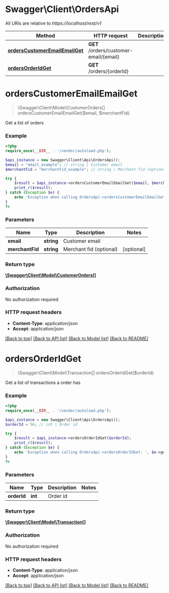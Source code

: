 # Swagger\Client\OrdersApi

All URIs are relative to *https://localhost/rest/v1*

Method | HTTP request | Description
------------- | ------------- | -------------
[**ordersCustomerEmailEmailGet**](OrdersApi.md#ordersCustomerEmailEmailGet) | **GET** /orders/customer-email/{email} | 
[**ordersOrderIdGet**](OrdersApi.md#ordersOrderIdGet) | **GET** /orders/{orderId} | 


# **ordersCustomerEmailEmailGet**
> \Swagger\Client\Model\CustomerOrders[] ordersCustomerEmailEmailGet($email, $merchantFid)



Get a list of orders

### Example
```php
<?php
require_once(__DIR__ . '/vendor/autoload.php');

$api_instance = new Swagger\Client\Api\OrdersApi();
$email = "email_example"; // string | Customer email
$merchantFid = "merchantFid_example"; // string | Merchant fid (optional)

try {
    $result = $api_instance->ordersCustomerEmailEmailGet($email, $merchantFid);
    print_r($result);
} catch (Exception $e) {
    echo 'Exception when calling OrdersApi->ordersCustomerEmailEmailGet: ', $e->getMessage(), PHP_EOL;
}
?>
```

### Parameters

Name | Type | Description  | Notes
------------- | ------------- | ------------- | -------------
 **email** | **string**| Customer email |
 **merchantFid** | **string**| Merchant fid (optional) | [optional]

### Return type

[**\Swagger\Client\Model\CustomerOrders[]**](../Model/CustomerOrders.md)

### Authorization

No authorization required

### HTTP request headers

 - **Content-Type**: application/json
 - **Accept**: application/json

[[Back to top]](#) [[Back to API list]](../../README.md#documentation-for-api-endpoints) [[Back to Model list]](../../README.md#documentation-for-models) [[Back to README]](../../README.md)

# **ordersOrderIdGet**
> \Swagger\Client\Model\Transaction[] ordersOrderIdGet($orderId)



Get a list of transactions a order has

### Example
```php
<?php
require_once(__DIR__ . '/vendor/autoload.php');

$api_instance = new Swagger\Client\Api\OrdersApi();
$orderId = 56; // int | Order id

try {
    $result = $api_instance->ordersOrderIdGet($orderId);
    print_r($result);
} catch (Exception $e) {
    echo 'Exception when calling OrdersApi->ordersOrderIdGet: ', $e->getMessage(), PHP_EOL;
}
?>
```

### Parameters

Name | Type | Description  | Notes
------------- | ------------- | ------------- | -------------
 **orderId** | **int**| Order id |

### Return type

[**\Swagger\Client\Model\Transaction[]**](../Model/Transaction.md)

### Authorization

No authorization required

### HTTP request headers

 - **Content-Type**: application/json
 - **Accept**: application/json

[[Back to top]](#) [[Back to API list]](../../README.md#documentation-for-api-endpoints) [[Back to Model list]](../../README.md#documentation-for-models) [[Back to README]](../../README.md)

